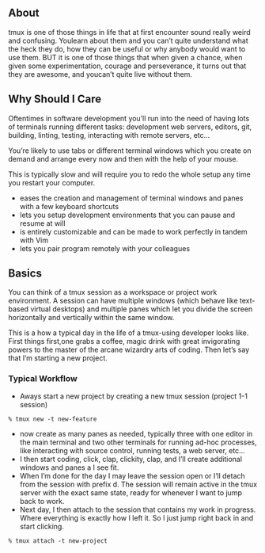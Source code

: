 ## About

tmux is one of those things in life that at first encounter sound really weird and confusing. Youlearn about them and you can’t quite understand what the heck they do, how they can be useful or why anybody would want to use them. BUT it is one of those things that when given a chance, when given some experimentation, courage and perseverance, it turns out that they are awesome, and youcan’t quite live without them.

## Why Should I Care

Oftentimes in software development you’ll run into the need of having lots of terminals running different tasks: development web servers, editors, git, building, linting, testing, interacting with remote servers, etc… 

You’re likely to use tabs or different terminal windows which you create on demand and arrange every now and then with the help of your mouse. 

This is typically slow and will require you to redo the whole setup any time you restart your computer.

- eases the creation and management of terminal windows and panes with a few keyboard shortcuts
- lets you setup development environments that you can pause and resume at will
- is entirely customizable and can be made to work perfectly in tandem with Vim
- lets you pair program remotely with your colleagues

## Basics 
You can think of a tmux session as a workspace or project work environment. A session can have multiple windows (which behave like text-based virtual desktops) and multiple panes which let you divide the screen horizontally and vertically within the same window.

This is a how a typical day in the life of a tmux-using developer looks like. First things first,one grabs a coffee, magic drink with great invigorating powers to the master of the arcane wizardry arts of coding. Then let’s say that I’m starting a new project. 


### Typical Workflow 
- Aways start a new project by creating a new tmux session (project 1-1 session) 
```
% tmux new -t new-feature
```
- now create as many panes as needed, typically three with one editor in the main terminal and two other terminals for running ad-hoc processes, like interacting with source control, running tests, a web server, etc…
- I then start coding, click, clap, clickity, clap, and I’ll create additional windows and panes a I see fit. 
- When I’m done for the day I may leave the session open or I’ll detach from the session with prefix d. The session will remain active in the tmux server with the exact same state, ready for whenever I want to jump back to work.
- Next day, I then attach to the session that contains my work in progress. Where everything is exactly how I left it. So I just jump right back in and start clicking.
```
% tmux attach -t new-project
```


